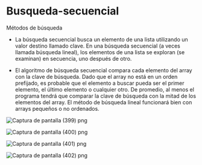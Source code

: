 # Busqueda-secuencial
Métodos de búsqueda
+ La búsqueda secuencial busca un elemento de una lista utilizando un valor destino llamado clave. En una búsqueda secuencial (a veces llamada búsqueda lineal), los elementos de una lista se exploran (se examinan) en secuencia, uno después de otro.

+ El algoritmo de búsqueda secuencial compara cada elemento del array con la clave de búsqueda. Dado que el array no está en un orden prefijado, es probable que el elemento a buscar pueda ser el primer elemento, el último elemento o cualquier otro. De promedio, al menos el programa tendrá que comparar la clave de búsqueda con la mitad de los elementos del array. El método de búsqueda lineal funcionará bien con arrays pequeños o no ordenados.

![Captura de pantalla (399) png](https://user-images.githubusercontent.com/71051834/97539156-1ba4da00-1987-11eb-9682-17b62ab35d8e.jpg)

![Captura de pantalla (400) png](https://user-images.githubusercontent.com/71051834/97539162-1e9fca80-1987-11eb-9478-92714d23358b.jpg)

![Captura de pantalla (401) png](https://user-images.githubusercontent.com/71051834/97539177-22cbe800-1987-11eb-908b-7758b179cc04.jpg)

![Captura de pantalla (402) png](https://user-images.githubusercontent.com/71051834/97539176-22cbe800-1987-11eb-98b6-a2872d587451.jpg)
